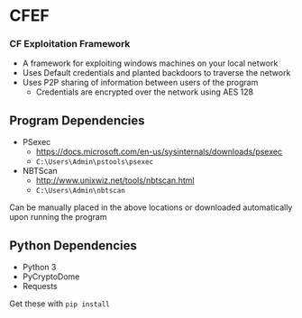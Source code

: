 # CFEF
### CF Exploitation Framework

* A framework for exploiting windows machines on your local network
* Uses Default credentials and planted backdoors to traverse the network
* Uses P2P sharing of information between users of the program
   * Credentials are encrypted over the network using AES 128

## Program Dependencies
* PSexec
    * https://docs.microsoft.com/en-us/sysinternals/downloads/psexec
    * `C:\Users\Admin\pstools\psexec`
* NBTScan
    * http://www.unixwiz.net/tools/nbtscan.html
    * `C:\Users\Admin\nbtscan`
    
Can be manually placed in the above locations or downloaded automatically upon running the program

## Python Dependencies
* Python 3
* PyCryptoDome
* Requests

Get these with `pip install`
